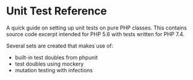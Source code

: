 # Unit Test Reference

A quick guide on setting up unit tests on pure PHP classes. 
This contains source code excerpt intended for PHP 5.6 with tests written for PHP 7.4.

Several sets are created that makes use of:
- built-in test doubles from phpunit
- test doubles using mockery
- mutation testing with infections